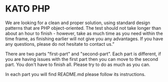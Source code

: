 KATO PHP
========

We are looking for a clean and proper solution, using standard design patterns that are PHP object-oriented.
The test should not take longer than about an hour to finish - however, take as much time as you need within the time frame, as finishing earlier will not give you any advantages. 
If you have any questions, please do not hesitate to contact us.”

There are two parts "first-part" and "second-part". Each part is different, if you are having
issues with the first part then you can move to the second part. You don't have to finish all.
Please try to do as much as you can.

In each part you will find README.md please follow its instructions.